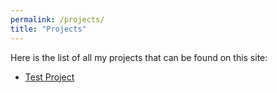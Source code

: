 ```yaml
---
permalink: /projects/
title: "Projects"
---
```

Here is the list of all my projects that can be found on this site:
* [Test Project](/projects/testproject/)

